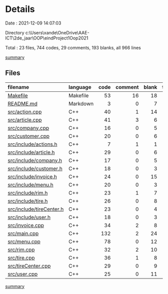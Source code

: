 # Details

Date : 2021-12-09 14:07:03

Directory c:\Users\xande\OneDrive\AAE-ICT\2de_jaar\OOP\eindProject1Oop2021

Total : 23 files,  744 codes, 29 comments, 193 blanks, all 966 lines

[summary](results.md)

## Files
| filename | language | code | comment | blank | total |
| :--- | :--- | ---: | ---: | ---: | ---: |
| [Makefile](/Makefile) | Makefile | 53 | 16 | 18 | 87 |
| [README.md](/README.md) | Markdown | 3 | 0 | 7 | 10 |
| [src/action.cpp](/src/action.cpp) | C++ | 40 | 1 | 14 | 55 |
| [src/article.cpp](/src/article.cpp) | C++ | 41 | 3 | 6 | 50 |
| [src/company.cpp](/src/company.cpp) | C++ | 16 | 0 | 5 | 21 |
| [src/customer.cpp](/src/customer.cpp) | C++ | 20 | 0 | 6 | 26 |
| [src/include/actions.h](/src/include/actions.h) | C++ | 7 | 1 | 1 | 9 |
| [src/include/article.h](/src/include/article.h) | C++ | 29 | 0 | 6 | 35 |
| [src/include/company.h](/src/include/company.h) | C++ | 17 | 0 | 5 | 22 |
| [src/include/customer.h](/src/include/customer.h) | C++ | 18 | 0 | 3 | 21 |
| [src/include/invoice.h](/src/include/invoice.h) | C++ | 24 | 0 | 15 | 39 |
| [src/include/menu.h](/src/include/menu.h) | C++ | 20 | 0 | 3 | 23 |
| [src/include/rim.h](/src/include/rim.h) | C++ | 23 | 1 | 7 | 31 |
| [src/include/tire.h](/src/include/tire.h) | C++ | 26 | 0 | 8 | 34 |
| [src/include/tireCenter.h](/src/include/tireCenter.h) | C++ | 23 | 0 | 4 | 27 |
| [src/include/user.h](/src/include/user.h) | C++ | 18 | 0 | 3 | 21 |
| [src/invoice.cpp](/src/invoice.cpp) | C++ | 34 | 2 | 8 | 44 |
| [src/main.cpp](/src/main.cpp) | C++ | 132 | 2 | 24 | 158 |
| [src/menu.cpp](/src/menu.cpp) | C++ | 78 | 0 | 12 | 90 |
| [src/rim.cpp](/src/rim.cpp) | C++ | 32 | 2 | 10 | 44 |
| [src/tire.cpp](/src/tire.cpp) | C++ | 36 | 1 | 8 | 45 |
| [src/tireCenter.cpp](/src/tireCenter.cpp) | C++ | 29 | 0 | 9 | 38 |
| [src/user.cpp](/src/user.cpp) | C++ | 25 | 0 | 11 | 36 |

[summary](results.md)